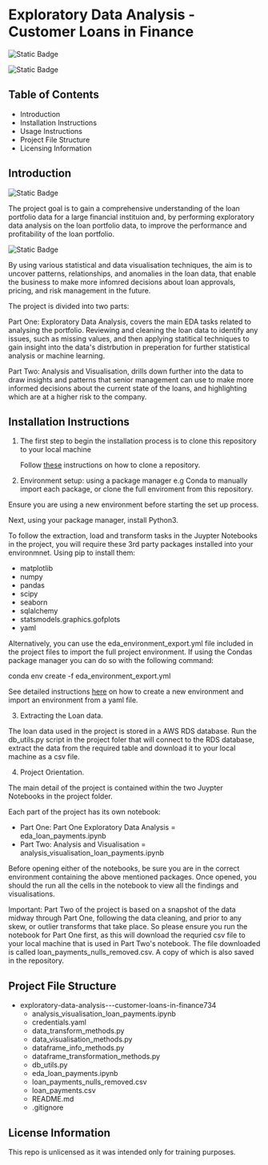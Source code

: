 # Exploratory Data Analysis - Customer Loans in Finance


![Static Badge](https://img.shields.io/badge/Exploratory%20Data%20Analysis%20Project-Customer%20Loans%20In%20Finance-blue)

![Static Badge](https://img.shields.io/badge/A%20Data%20Training%20Project%20By-Giles%20Williams-blue)



## Table of Contents

- Introduction
- Installation Instructions
- Usage Instructions
- Project File Structure
- Licensing Information


## Introduction

![Static Badge](https://img.shields.io/badge/Project%20Summary%3A-blue)

The project goal is to gain a comprehensive understanding of the loan portfolio data for a large financial instituion and, by performing exploratory data analysis on the loan portfolio data, to improve the performance and profitability of the loan portfolio.


![Static Badge](https://img.shields.io/badge/Project%20Scope%3A-blue)

By using various statistical and data visualisation techniques, the aim is to uncover patterns, relationships, and anomalies in the loan data, that enable the business to make more infomred decisions about loan approvals, pricing, and risk management in the future. 

The project is divided into two parts:

Part One: Exploratory Data Analysis, covers the main EDA tasks related to analysing the portfolio. Reviewing and cleaning the loan data to identify any issues, such as missing values, and then applying statitical techniques to gain insight into the data's distrbution in preperation for further statistical analysis or machine learning. 

Part Two: Analysis and Visualisation, drills down further into the data to draw insights and patterns that senior management can use to make more informed decisions about the current state of the loans, and highlighting which are at a higher risk to the company. 


## Installation Instructions

1. The first step to begin the installation process is to clone this repository to your local machine

    Follow [these](https://docs.github.com/en/repositories/creating-and-managing-repositories/cloning-a-repository#cloning-a-repository) instructions on how to clone a repository.


2. Environment setup: using a package manager e.g Conda to manually import each package, or clone the full enviroment from this repository.

Ensure you are using a new environment before starting the set up process. 

Next, using your package manager, install Python3.

To follow the extraction, load and transform tasks in the Juypter Notebooks in the project, you will require these 3rd party packages installed into your environmnet. Using pip to install them:

- matplotlib
- numpy
- pandas
- scipy
- seaborn
- sqlalchemy
- statsmodels.graphics.gofplots
- yaml

Alternatively, you can use the eda_environment_export.yml file included in the project files to import the full project environment. If using the Condas package manager you can do so with the following command:

conda env create -f eda_environment_export.yml

See detailed instructions [here](https://github.com/conda/conda/blob/main/docs/source/user-guide/tasks/manage-environments.rst) on how to create a new environment and import an environment from a yaml file. 

3. Extracting the Loan data.

The loan data used in the project is stored in a AWS RDS database.
Run the db_utils.py script in the project foler that will connect to the RDS database, extract the data from the required table and download it to your local machine as a csv file.  


4. Project Orientation. 

The main detail of the project is contained within the two Juypter Notebooks in the project folder.

Each part of the project has its own notebook:

- Part One: Part One Exploratory Data Analysis = eda_loan_payments.ipynb
- Part Two: Analysis and Visualisation = analysis_visualisation_loan_payments.ipynb

Before opening either of the notebooks, be sure you are in the correct environment containing the above mentioned packages. Once opened, you should the run all the cells in the notebook to view all the findings and visualisations.

Important: Part Two of the project is based on a snapshot of the data midway through Part One, following the data cleaning, and prior to any skew, or outlier transforms that take place. So please ensure you run the notebook for Part One first, as this will download the requried csv file to your local machine that is used in Part Two's notebook. The file downloaded is called loan_payments_nulls_removed.csv. A copy of which is also saved in the repository.


## Project File Structure

 * exploratory-data-analysis---customer-loans-in-finance734
   * analysis_visualisation_loan_payments.ipynb
   * credentials.yaml
   * data_transform_methods.py
   * data_visualisation_methods.py
   * dataframe_info_methods.py
   * dataframe_transformation_methods.py
   * db_utils.py
   * eda_loan_payments.ipynb
   * loan_payments_nulls_removed.csv
   * loan_payments.csv
   * README.md
   * .gitignore  


## License Information
This repo is unlicensed as it was intended only for training purposes.